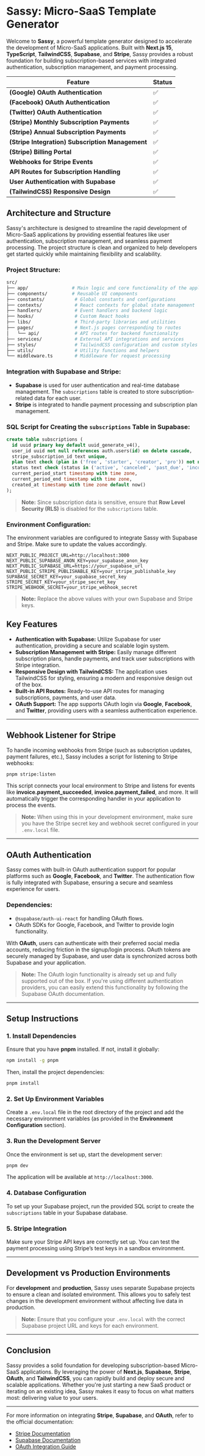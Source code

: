# Sassy: Micro-SaaS Template Generator

Welcome to **Sassy**, a powerful template generator designed to accelerate the development of Micro-SaaS applications. Built with **Next.js 15**, **TypeScript**, **TailwindCSS**, **Supabase**, and **Stripe**, Sassy provides a robust foundation for building subscription-based services with integrated authentication, subscription management, and payment processing.

| **Feature**                                   | **Status** |
|-----------------------------------------------|------------|
| **(Google) OAuth Authentication**             | ✅         |
| **(Facebook) OAuth Authentication**           | ✅         |
| **(Twitter) OAuth Authentication**            | ✅         |
| **(Stripe) Monthly Subscription Payments**    | ✅         |
| **(Stripe) Annual Subscription Payments**     | ✅         |
| **(Stripe Integration) Subscription Management** | ✅         |
| **(Stripe) Billing Portal**                   | ✅         |
| **Webhooks for Stripe Events**                | ✅         |
| **API Routes for Subscription Handling**      | ✅         |
| **User Authentication with Supabase**         | ✅         |
| **(TailwindCSS) Responsive Design**           | ✅         |



## Architecture and Structure

Sassy's architecture is designed to streamline the rapid development of Micro-SaaS applications by providing essential features like user authentication, subscription management, and seamless payment processing. The project structure is clean and organized to help developers get started quickly while maintaining flexibility and scalability.

### Project Structure:

```bash
src/
├── app/                # Main logic and core functionality of the application
├── components/         # Reusable UI components
├── constants/           # Global constants and configurations
├── contexts/            # React contexts for global state management
├── handlers/            # Event handlers and backend logic
├── hooks/               # Custom React hooks
├── libs/                # Third-party libraries and utilities
├── pages/               # Next.js pages corresponding to routes
│   └── api/             # API routes for backend functionality
├── services/            # External API integrations and services
├── styles/              # TailwindCSS configuration and custom styles
├── utils/               # Utility functions and helpers
└── middleware.ts        # Middleware for request processing
```

### Integration with Supabase and Stripe:

- **Supabase** is used for user authentication and real-time database management. The `subscriptions` table is created to store subscription-related data for each user.
- **Stripe** is integrated to handle payment processing and subscription plan management.

### SQL Script for Creating the `subscriptions` Table in Supabase:

```sql
create table subscriptions (
  id uuid primary key default uuid_generate_v4(),
  user_id uuid not null references auth.users(id) on delete cascade,
  stripe_subscription_id text unique,
  plan text check (plan in ('free', 'starter', 'creator', 'pro')) not null default 'free',
  status text check (status in ('active', 'canceled', 'past_due', 'incomplete', 'trialing')) not null default 'active',
  current_period_start timestamp with time zone,
  current_period_end timestamp with time zone,
  created_at timestamp with time zone default now()
);
```

> **Note:** Since subscription data is sensitive, ensure that **Row Level Security (RLS)** is disabled for the `subscriptions` table.

### Environment Configuration:

The environment variables are configured to integrate Sassy with Supabase and Stripe. Make sure to update the values accordingly.

```env
NEXT_PUBLIC_PROJECT_URL=http://localhost:3000
NEXT_PUBLIC_SUPABASE_ANON_KEY=your_supabase_anon_key
NEXT_PUBLIC_SUPABASE_URL=https://your_supabase_url
NEXT_PUBLIC_STRIPE_PUBLISHABLE_KEY=your_stripe_publishable_key
SUPABASE_SECRET_KEY=your_supabase_secret_key
STRIPE_SECRET_KEY=your_stripe_secret_key
STRIPE_WEBHOOK_SECRET=your_stripe_webhook_secret
```

> **Note:** Replace the above values with your own Supabase and Stripe keys.

## Key Features

- **Authentication with Supabase:** Utilize Supabase for user authentication, providing a secure and scalable login system.
- **Subscription Management with Stripe:** Easily manage different subscription plans, handle payments, and track user subscriptions with Stripe integration.
- **Responsive Design with TailwindCSS:** The application uses TailwindCSS for styling, ensuring a modern and responsive design out of the box.
- **Built-in API Routes:** Ready-to-use API routes for managing subscriptions, payments, and user data.
- **OAuth Support:** The app supports OAuth login via **Google**, **Facebook**, and **Twitter**, providing users with a seamless authentication experience.

---

## Webhook Listener for Stripe

To handle incoming webhooks from Stripe (such as subscription updates, payment failures, etc.), Sassy includes a script for listening to Stripe webhooks:

```bash
pnpm stripe:listen
```

This script connects your local environment to Stripe and listens for events like **invoice.payment_succeeded**, **invoice.payment_failed**, and more. It will automatically trigger the corresponding handler in your application to process the events.

> **Note:** When using this in your development environment, make sure you have the Stripe secret key and webhook secret configured in your `.env.local` file.

---

## OAuth Authentication

Sassy comes with built-in OAuth authentication support for popular platforms such as **Google**, **Facebook**, and **Twitter**. The authentication flow is fully integrated with Supabase, ensuring a secure and seamless experience for users.

### Dependencies:

- `@supabase/auth-ui-react` for handling OAuth flows.
- OAuth SDKs for Google, Facebook, and Twitter to provide login functionality.

With **OAuth**, users can authenticate with their preferred social media accounts, reducing friction in the signup/login process. OAuth tokens are securely managed by Supabase, and user data is synchronized across both Supabase and your application.

> **Note:** The OAuth login functionality is already set up and fully supported out of the box. If you're using different authentication providers, you can easily extend this functionality by following the Supabase OAuth documentation.

---

## Setup Instructions

### 1. Install Dependencies

Ensure that you have **pnpm** installed. If not, install it globally:

```bash
npm install -g pnpm
```

Then, install the project dependencies:

```bash
pnpm install
```

### 2. Set Up Environment Variables

Create a `.env.local` file in the root directory of the project and add the necessary environment variables (as provided in the **Environment Configuration** section).

### 3. Run the Development Server

Once the environment is set up, start the development server:

```bash
pnpm dev
```

The application will be available at `http://localhost:3000`.

### 4. Database Configuration

To set up your Supabase project, run the provided SQL script to create the `subscriptions` table in your Supabase database.

### 5. Stripe Integration

Make sure your Stripe API keys are correctly set up. You can test the payment processing using Stripe’s test keys in a sandbox environment.

---

## Development vs Production Environments

For **development** and **production**, Sassy uses separate Supabase projects to ensure a clean and isolated environment. This allows you to safely test changes in the development environment without affecting live data in production.

> **Note:** Ensure that you configure your `.env.local` with the correct Supabase project URL and keys for each environment.

---

## Conclusion

Sassy provides a solid foundation for developing subscription-based Micro-SaaS applications. By leveraging the power of **Next.js**, **Supabase**, **Stripe**, **OAuth**, and **TailwindCSS**, you can rapidly build and deploy secure and scalable applications. Whether you're just starting a new SaaS product or iterating on an existing idea, Sassy makes it easy to focus on what matters most: delivering value to your users.

---

For more information on integrating **Stripe**, **Supabase**, and **OAuth**, refer to the official documentation:

- [Stripe Documentation](https://stripe.com/docs)
- [Supabase Documentation](https://supabase.com/docs)
- [OAuth Integration Guide](https://supabase.com/docs/guides/auth/auth-helpers/oauth)
